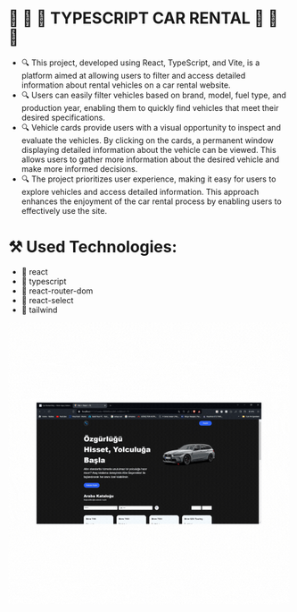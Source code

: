 # 🚗 🚗 🚗 TYPESCRIPT CAR RENTAL 🚗 🚗 🚗

- 🔍 This project, developed using React, TypeScript, and Vite, is a platform aimed at allowing users to filter and access detailed information about rental vehicles on a car rental website.
- 🔍 Users can easily filter vehicles based on brand, model, fuel type, and production year, enabling them to quickly find vehicles that meet their desired specifications.
- 🔍 Vehicle cards provide users with a visual opportunity to inspect and evaluate the vehicles. By clicking on the cards, a permanent window displaying detailed information about the vehicle can be viewed. This allows users to gather more information about the desired vehicle and make more informed decisions.
- 🔍 The project prioritizes user experience, making it easy for users to explore vehicles and access detailed information. This approach enhances the enjoyment of the car rental process by enabling users to effectively use the site.
# ⚒ Used Technologies:
- 📌 react
- 📌 typescript
- 📌 react-router-dom
- 📌 react-select
- 📌 tailwind

<img src="/public/car.gif"  />
